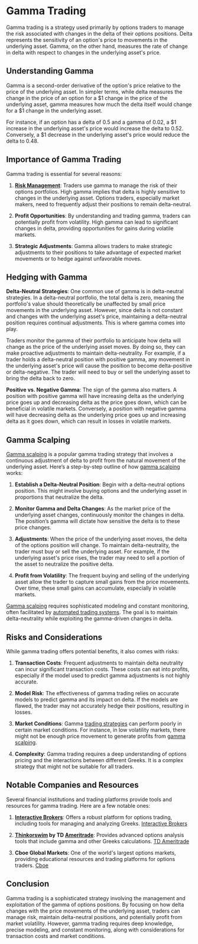 # Gamma Trading

Gamma trading is a strategy used primarily by options traders to manage the risk associated with changes in the delta of their options positions. Delta represents the sensitivity of an option's price to movements in the underlying asset. Gamma, on the other hand, measures the rate of change in delta with respect to changes in the underlying asset's price.

## Understanding Gamma

Gamma is a second-order derivative of the option's price relative to the price of the underlying asset. In simpler terms, while delta measures the change in the price of an option for a $1 change in the price of the underlying asset, gamma measures how much the delta itself would change for a $1 change in the underlying asset.

For instance, if an option has a delta of 0.5 and a gamma of 0.02, a $1 increase in the underlying asset's price would increase the delta to 0.52. Conversely, a $1 decrease in the underlying asset's price would reduce the delta to 0.48.

## Importance of Gamma Trading

Gamma trading is essential for several reasons:

1. **[Risk Management](../r/risk_management.md)**: Traders use gamma to manage the risk of their options portfolios. High gamma implies that delta is highly sensitive to changes in the underlying asset. Options traders, especially market makers, need to frequently adjust their positions to remain delta-neutral.

2. **Profit Opportunities**: By understanding and trading gamma, traders can potentially profit from volatility. High gamma can lead to significant changes in delta, providing opportunities for gains during volatile markets.

3. **Strategic Adjustments**: Gamma allows traders to make strategic adjustments to their positions to take advantage of expected market movements or to hedge against unfavorable moves.

## Hedging with Gamma

**Delta-Neutral Strategies**: One common use of gamma is in delta-neutral strategies. In a delta-neutral portfolio, the total delta is zero, meaning the portfolio's value should theoretically be unaffected by small price movements in the underlying asset. However, since delta is not constant and changes with the underlying asset's price, maintaining a delta-neutral position requires continual adjustments. This is where gamma comes into play.

Traders monitor the gamma of their portfolio to anticipate how delta will change as the price of the underlying asset moves. By doing so, they can make proactive adjustments to maintain delta-neutrality. For example, if a trader holds a delta-neutral position with positive gamma, any movement in the underlying asset's price will cause the position to become delta-positive or delta-negative. The trader will need to buy or sell the underlying asset to bring the delta back to zero.

**Positive vs. Negative Gamma**: The sign of the gamma also matters. A position with positive gamma will have increasing delta as the underlying price goes up and decreasing delta as the price goes down, which can be beneficial in volatile markets. Conversely, a position with negative gamma will have decreasing delta as the underlying price goes up and increasing delta as it goes down, which can result in losses in volatile markets.

## Gamma Scalping

[Gamma scalping](../g/gamma_scalping.md) is a popular gamma trading strategy that involves a continuous adjustment of delta to profit from the natural movement of the underlying asset. Here’s a step-by-step outline of how [gamma scalping](../g/gamma_scalping.md) works:

1. **Establish a Delta-Neutral Position**: Begin with a delta-neutral options position. This might involve buying options and the underlying asset in proportions that neutralize the delta.

2. **Monitor Gamma and Delta Changes**: As the market price of the underlying asset changes, continuously monitor the changes in delta. The position’s gamma will dictate how sensitive the delta is to these price changes.

3. **Adjustments**: When the price of the underlying asset moves, the delta of the options position will change. To maintain delta-neutrality, the trader must buy or sell the underlying asset. For example, if the underlying asset's price rises, the trader may need to sell a portion of the asset to neutralize the positive delta.

4. **Profit from Volatility**: The frequent buying and selling of the underlying asset allow the trader to capture small gains from the price movements. Over time, these small gains can accumulate, especially in volatile markets.

[Gamma scalping](../g/gamma_scalping.md) requires sophisticated modeling and constant monitoring, often facilitated by [automated trading systems](../a/automated_trading_systems.md). The goal is to maintain delta-neutrality while exploiting the gamma-driven changes in delta.

## Risks and Considerations

While gamma trading offers potential benefits, it also comes with risks:

1. **Transaction Costs**: Frequent adjustments to maintain delta neutrality can incur significant transaction costs. These costs can eat into profits, especially if the model used to predict gamma adjustments is not highly accurate.

2. **Model Risk**: The effectiveness of gamma trading relies on accurate models to predict gamma and its impact on delta. If the models are flawed, the trader may not accurately hedge their positions, resulting in losses.

3. **Market Conditions**: Gamma [trading strategies](../t/trading_strategies.md) can perform poorly in certain market conditions. For instance, in low volatility markets, there might not be enough price movement to generate profits from [gamma scalping](../g/gamma_scalping.md).

4. **Complexity**: Gamma trading requires a deep understanding of options pricing and the interactions between different Greeks. It is a complex strategy that might not be suitable for all traders.

## Notable Companies and Resources

Several financial institutions and trading platforms provide tools and resources for gamma trading. Here are a few notable ones:

1. **[Interactive Brokers](../i/interactive_brokers.md)**: Offers a robust platform for options trading, including tools for managing and analyzing Greeks. [Interactive Brokers](https://www.interactivebrokers.com/en/home.php)

2. **[Thinkorswim](../t/thinkorswim.md) by TD [Ameritrade](../a/ameritrade.md)**: Provides advanced options analysis tools that include gamma and other Greeks calculations. [TD Ameritrade](https://www.tdameritrade.com/tools-and-platforms/thinkorswim/desktop.html)

3. **Cboe Global Markets**: One of the world's largest options markets, providing educational resources and trading platforms for options traders. [Cboe](https://www.cboe.com/)

## Conclusion

Gamma trading is a sophisticated strategy involving the management and exploitation of the gamma of options positions. By focusing on how delta changes with the price movements of the underlying asset, traders can manage risk, maintain delta-neutral positions, and potentially profit from market volatility. However, gamma trading requires deep knowledge, precise modeling, and constant monitoring, along with considerations for transaction costs and market conditions.